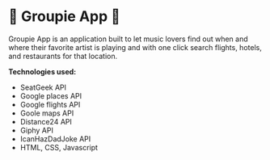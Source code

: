 :musical_note: Groupie App :musical_note:
=======
Groupie App is an application built to let music lovers find out when and where their favorite artist is playing and with one click search flights, hotels, and restaurants for that location. 

**Technologies used:**

 - SeatGeek API
 - Google places API
 - Google flights API
 - Goole maps API
 - Distance24 API
 - Giphy API
 - IcanHazDadJoke API
 - HTML, CSS, Javascript

